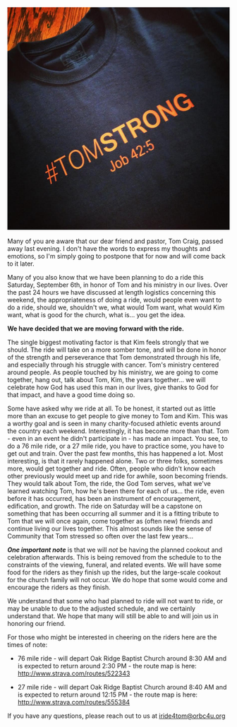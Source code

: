 <img alt='TOMSTRONG' src='/assets/images/tomstrong.jpg' class='blogimage img-responsive'>

Many of you are aware that our dear friend and pastor, Tom Craig, passed away last evening. I don't have the words
to express my thoughts and emotions, so I'm simply going to postpone that for now and will come back to it later.

Many of you also know that we have been planning to do a ride this Saturday, September 6th, in honor of Tom and
his ministry in our lives. Over the past 24 hours we have discussed at length logistics concerning this weekend,
the appropriateness of doing a ride, would people even want to do a ride, should we, shouldn't we, what would Tom
want, what would Kim want, what is good for the church, what is... you get the idea.

**We have decided that we are moving forward with the ride.**

The single biggest motivating factor is that Kim feels strongly that we should. The ride will take on a more
somber tone, and will be done in honor of the strength and perseverance that Tom demonstrated through his life,
and especially through his struggle with cancer. Tom's ministry centered around people. As people touched by his
ministry, we are going to come together, hang out, talk about Tom, Kim, the years together... we will celebrate
how God has used this man in our lives, give thanks to God for that impact, and have a good time doing so.

Some have asked why we ride at all. To be honest, it started out as little more than an excuse to get people to
give money to Tom and Kim. This was a worthy goal and is seen in many charity-focused athletic events around the
country each weekend. Interestingly, it has become more than that. Tom - even in an event he didn't participate
in - has made an impact. You see, to do a 76 mile ride, or a 27 mile ride, you have to practice some, you have
to get out and train. Over the past few months, this has happened a lot. Most interesting, is that it rarely
happened alone. Two or three folks, sometimes more, would get together and ride. Often, people who didn't know
each other previously would meet up and ride for awhile, soon becoming friends. They would talk about Tom, the
ride, the God Tom serves, what we've learned watching Tom, how he's been there for each of us... the ride, even
before it has occurred, has been an instrument of encouragement, edification, and growth. The ride on Saturday
will be a capstone on something that has been occurring all summer and it is a fitting tribute to Tom that we
will once again, come together as (often new) friends and continue living our lives together. This almost sounds
like the sense of Community that Tom stressed so often over the last few years...

__*One important note*__ is that we will *not* be having the planned cookout and celebration afterwards. This
is being removed from the schedule to to the constraints of the viewing, funeral, and related events. We will
have some food for the riders as they finish up the rides, but the large-scale cookout for the church family
will not occur. We do hope that some would come and encourage the riders as they finish.

We understand that some who had planned to ride will not want to ride, or may be unable to due to the adjusted
schedule, and we certainly understand that. We hope that many will still be able to and will join us in honoring
our friend.

For those who might be interested in cheering on the riders here are the times of note:

* 76 mile ride - will depart Oak Ridge Baptist Church around 8:30 AM and is expected to return around 2:30 PM -
the route map is here: <http://www.strava.com/routes/522343>

* 27 mile ride - will depart Oak Ridge Baptist Church around 8:40 AM and is expected to return around 12:15 PM -
the route map is here: <http://www.strava.com/routes/555384>

If you have any questions, please reach out to us at <iride4tom@orbc4u.org>